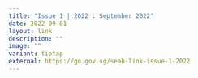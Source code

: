 ```yaml
---
title: "Issue 1 | 2022 : September 2022"
date: 2022-09-01
layout: link
description: ""
image: ""
variant: tiptap
external: https://go.gov.sg/seab-link-issue-1-2022
---
```

